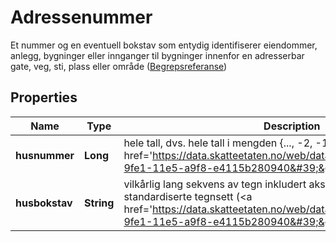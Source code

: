 

# Adressenummer

Et nummer og en eventuell bokstav som entydig identifiserer eiendommer, anlegg, bygninger eller innganger til bygninger innenfor en adresserbar gate, veg, sti, plass eller område (<a href='http://begrepskatalog/begrep/20b2e0fa-9fe1-11e5-a9f8-e4115b280940'>Begrepsreferanse</a>)

## Properties

| Name | Type | Description | Notes |
|------------ | ------------- | ------------- | -------------|
|**husnummer** | **Long** | hele tall, dvs. hele tall i mengden {..., -2, -1, 0, 1, 2, ...} (&lt;a href&#x3D;&#39;https://data.skatteetaten.no/web/datakatalog/begrep/20b52af0-9fe1-11e5-a9f8-e4115b280940&#39;&gt;Begrepsreferanse&lt;/a&gt;) |  [optional] |
|**husbokstav** | **String** | vilkårlig lang sekvens av tegn inkludert aksenter og spesielle tegn fra standardiserte tegnsett (&lt;a href&#x3D;&#39;https://data.skatteetaten.no/web/datakatalog/begrep/20b52af3-9fe1-11e5-a9f8-e4115b280940&#39;&gt;Begrepsreferanse&lt;/a&gt;) |  [optional] |



